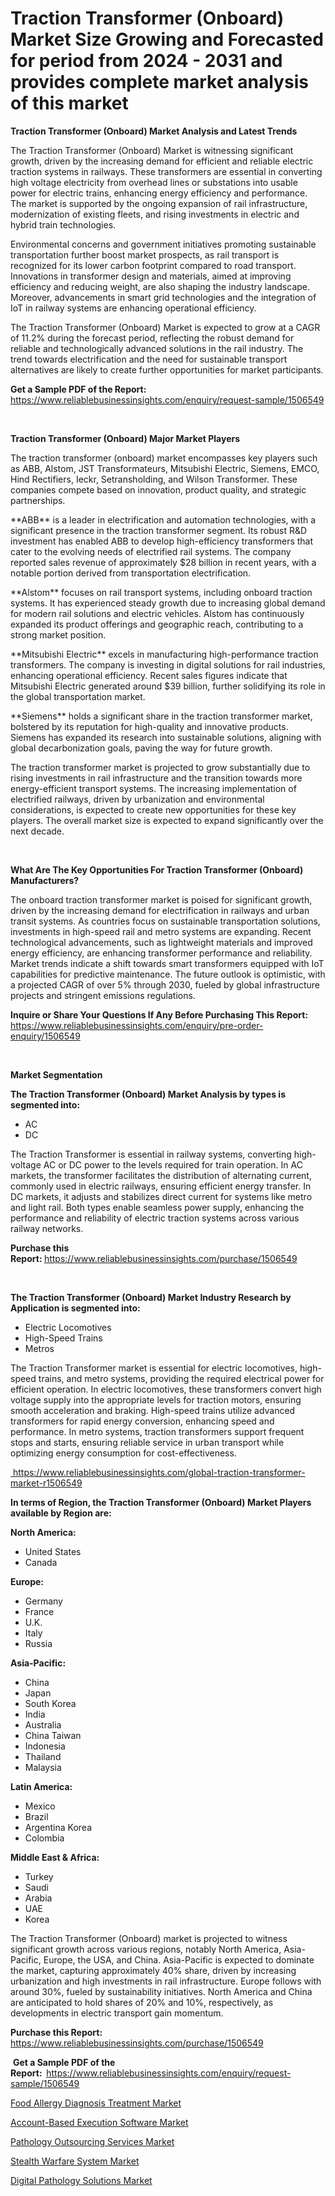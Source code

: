 <p><h1>Traction Transformer (Onboard) Market Size Growing and Forecasted for period from 2024 - 2031 and provides complete market analysis of this market</h1></p><p><strong>Traction Transformer (Onboard) Market Analysis and Latest Trends</strong></p>
<p><p>The Traction Transformer (Onboard) Market is witnessing significant growth, driven by the increasing demand for efficient and reliable electric traction systems in railways. These transformers are essential in converting high voltage electricity from overhead lines or substations into usable power for electric trains, enhancing energy efficiency and performance. The market is supported by the ongoing expansion of rail infrastructure, modernization of existing fleets, and rising investments in electric and hybrid train technologies.</p><p>Environmental concerns and government initiatives promoting sustainable transportation further boost market prospects, as rail transport is recognized for its lower carbon footprint compared to road transport. Innovations in transformer design and materials, aimed at improving efficiency and reducing weight, are also shaping the industry landscape. Moreover, advancements in smart grid technologies and the integration of IoT in railway systems are enhancing operational efficiency.</p><p>The Traction Transformer (Onboard) Market is expected to grow at a CAGR of 11.2% during the forecast period, reflecting the robust demand for reliable and technologically advanced solutions in the rail industry. The trend towards electrification and the need for sustainable transport alternatives are likely to create further opportunities for market participants.</p></p>
<p><strong>Get a Sample PDF of the Report:&nbsp;</strong> <a href="https://www.reliablebusinessinsights.com/enquiry/request-sample/1506549?utm_campaign=1674&utm_medium=2&utm_source=Github&utm_content=ia&utm_term=07122024&utm_id=traction-transformer-onboard">https://www.reliablebusinessinsights.com/enquiry/request-sample/1506549</a></p>
<p>&nbsp;</p>
<p><strong>Traction Transformer (Onboard) Major Market Players</strong></p>
<p><p>The traction transformer (onboard) market encompasses key players such as ABB, Alstom, JST Transformateurs, Mitsubishi Electric, Siemens, EMCO, Hind Rectifiers, Ieckr, Setransholding, and Wilson Transformer. These companies compete based on innovation, product quality, and strategic partnerships.</p><p>**ABB** is a leader in electrification and automation technologies, with a significant presence in the traction transformer segment. Its robust R&D investment has enabled ABB to develop high-efficiency transformers that cater to the evolving needs of electrified rail systems. The company reported sales revenue of approximately $28 billion in recent years, with a notable portion derived from transportation electrification.</p><p>**Alstom** focuses on rail transport systems, including onboard traction systems. It has experienced steady growth due to increasing global demand for modern rail solutions and electric vehicles. Alstom has continuously expanded its product offerings and geographic reach, contributing to a strong market position.</p><p>**Mitsubishi Electric** excels in manufacturing high-performance traction transformers. The company is investing in digital solutions for rail industries, enhancing operational efficiency. Recent sales figures indicate that Mitsubishi Electric generated around $39 billion, further solidifying its role in the global transportation market.</p><p>**Siemens** holds a significant share in the traction transformer market, bolstered by its reputation for high-quality and innovative products. Siemens has expanded its research into sustainable solutions, aligning with global decarbonization goals, paving the way for future growth.</p><p>The traction transformer market is projected to grow substantially due to rising investments in rail infrastructure and the transition towards more energy-efficient transport systems. The increasing implementation of electrified railways, driven by urbanization and environmental considerations, is expected to create new opportunities for these key players. The overall market size is expected to expand significantly over the next decade.</p></p>
<p>&nbsp;</p>
<p><strong>What Are The Key Opportunities For Traction Transformer (Onboard) Manufacturers?</strong></p>
<p><p>The onboard traction transformer market is poised for significant growth, driven by the increasing demand for electrification in railways and urban transit systems. As countries focus on sustainable transportation solutions, investments in high-speed rail and metro systems are expanding. Recent technological advancements, such as lightweight materials and improved energy efficiency, are enhancing transformer performance and reliability. Market trends indicate a shift towards smart transformers equipped with IoT capabilities for predictive maintenance. The future outlook is optimistic, with a projected CAGR of over 5% through 2030, fueled by global infrastructure projects and stringent emissions regulations.</p></p>
<p><strong>Inquire or Share Your Questions If Any Before Purchasing This Report:</strong> <a href="https://www.reliablebusinessinsights.com/enquiry/pre-order-enquiry/1506549?utm_campaign=1674&utm_medium=2&utm_source=Github&utm_content=ia&utm_term=07122024&utm_id=traction-transformer-onboard">https://www.reliablebusinessinsights.com/enquiry/pre-order-enquiry/1506549</a></p>
<p>&nbsp;</p>
<p><strong>Market Segmentation</strong></p>
<p><strong>The Traction Transformer (Onboard) Market Analysis by types is segmented into:</strong></p>
<p><ul><li>AC</li><li>DC</li></ul></p>
<p><p>The Traction Transformer is essential in railway systems, converting high-voltage AC or DC power to the levels required for train operation. In AC markets, the transformer facilitates the distribution of alternating current, commonly used in electric railways, ensuring efficient energy transfer. In DC markets, it adjusts and stabilizes direct current for systems like metro and light rail. Both types enable seamless power supply, enhancing the performance and reliability of electric traction systems across various railway networks.</p></p>
<p><strong>Purchase this Report:&nbsp;</strong><a href="https://www.reliablebusinessinsights.com/purchase/1506549?utm_campaign=1674&utm_medium=2&utm_source=Github&utm_content=ia&utm_term=07122024&utm_id=traction-transformer-onboard">https://www.reliablebusinessinsights.com/purchase/1506549</a></p>
<p>&nbsp;</p>
<p><strong>The Traction Transformer (Onboard) Market Industry Research by Application is segmented into:</strong></p>
<p><ul><li>Electric Locomotives</li><li>High-Speed Trains</li><li>Metros</li></ul></p>
<p><p>The Traction Transformer market is essential for electric locomotives, high-speed trains, and metro systems, providing the required electrical power for efficient operation. In electric locomotives, these transformers convert high voltage supply into the appropriate levels for traction motors, ensuring smooth acceleration and braking. High-speed trains utilize advanced transformers for rapid energy conversion, enhancing speed and performance. In metro systems, traction transformers support frequent stops and starts, ensuring reliable service in urban transport while optimizing energy consumption for cost-effectiveness.</p></p>
<p><a href="https://www.reliablebusinessinsights.com/global-traction-transformer-market-r1506549?utm_campaign=1674&utm_medium=2&utm_source=Github&utm_content=ia&utm_term=07122024&utm_id=traction-transformer-onboard">&nbsp;https://www.reliablebusinessinsights.com/global-traction-transformer-market-r1506549</a></p>
<p><strong>In terms of Region, the Traction Transformer (Onboard) Market Players available by Region are:</strong></p>
<p>
    <p> <strong> North America: </strong>
        <ul>
            <li>United States</li>
            <li>Canada</li>
        </ul>
        </p> 
    <p> <strong> Europe: </strong>
        <ul>
            <li>Germany</li>
            <li>France</li>
            <li>U.K.</li>
            <li>Italy</li>
            <li>Russia</li>
        </ul>
        </p> 
    <p> <strong> Asia-Pacific: </strong>
        <ul>
            <li>China</li>
            <li>Japan</li>
            <li>South Korea</li>
            <li>India</li>
            <li>Australia</li>
            <li>China Taiwan</li>
            <li>Indonesia</li>
            <li>Thailand</li>
            <li>Malaysia</li>
        </ul>
        </p> 
    <p> <strong> Latin America: </strong>
        <ul>
            <li>Mexico</li>
            <li>Brazil</li>
            <li>Argentina Korea</li>
            <li>Colombia</li>
        </ul>
        </p> 
    <p> <strong> Middle East & Africa: </strong>
        <ul>
            <li>Turkey</li>
            <li>Saudi</li>
            <li>Arabia</li>
            <li>UAE</li>
            <li>Korea</li>
        </ul>
    </p>
    </p>
<p><p>The Traction Transformer (Onboard) market is projected to witness significant growth across various regions, notably North America, Asia-Pacific, Europe, the USA, and China. Asia-Pacific is expected to dominate the market, capturing approximately 40% share, driven by increasing urbanization and high investments in rail infrastructure. Europe follows with around 30%, fueled by sustainability initiatives. North America and China are anticipated to hold shares of 20% and 10%, respectively, as developments in electric transport gain momentum.</p></p>
<p><strong>Purchase this Report: </strong><a href="https://www.reliablebusinessinsights.com/purchase/1506549?utm_campaign=1674&utm_medium=2&utm_source=Github&utm_content=ia&utm_term=07122024&utm_id=traction-transformer-onboard">https://www.reliablebusinessinsights.com/purchase/1506549</a></p>
<p>&nbsp;<strong>Get a Sample PDF of the Report:&nbsp;&nbsp;</strong><a href="https://www.reliablebusinessinsights.com/enquiry/request-sample/1506549?utm_campaign=1674&utm_medium=2&utm_source=Github&utm_content=ia&utm_term=07122024&utm_id=traction-transformer-onboard">https://www.reliablebusinessinsights.com/enquiry/request-sample/1506549</a></p>
<p><strong></strong></p>
<p><p><a href="https://www.linkedin.com/pulse/whats-fueling-71-growth-food-allergy-diagnosis-treatment-1feje?utm_campaign=1674&utm_medium=2&utm_source=Github&utm_content=ia&utm_term=07122024&utm_id=traction-transformer-onboard">Food Allergy Diagnosis Treatment Market</a></p><p><a href="https://github.com/marlanamarvn/Market-Research-Report-List-1/blob/main/account-based-execution-software-market.md?utm_campaign=1674&utm_medium=2&utm_source=Github&utm_content=ia&utm_term=07122024&utm_id=traction-transformer-onboard">Account-Based Execution Software Market</a></p><p><a href="https://issuu.com/reportprime-2/docs/pathology-outsourcing-services-market-size-2030.pp?utm_campaign=1674&utm_medium=2&utm_source=Github&utm_content=ia&utm_term=07122024&utm_id=traction-transformer-onboard">Pathology Outsourcing Services Market</a></p><p><a href="https://www.linkedin.com/pulse/assessing-effect-ofcompany-thestealth-warfare-system-qau4e?utm_campaign=1674&utm_medium=2&utm_source=Github&utm_content=ia&utm_term=07122024&utm_id=traction-transformer-onboard">Stealth Warfare System Market</a></p><p><a href="https://issuu.com/reportprime-2/docs/digital-pathology-solutions-market-size-2030.pptx?utm_campaign=1674&utm_medium=2&utm_source=Github&utm_content=ia&utm_term=07122024&utm_id=traction-transformer-onboard">Digital Pathology Solutions Market</a></p></p>